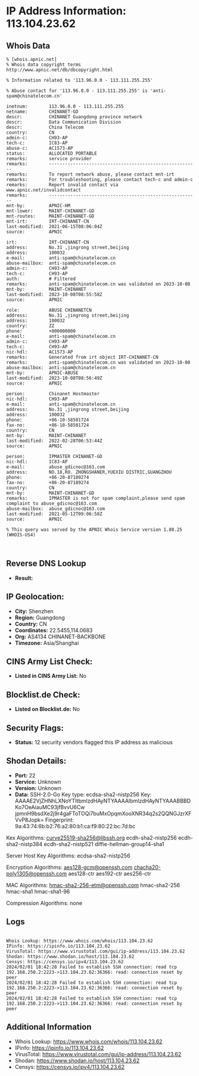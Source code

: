 # IP Address Information: 113.104.23.62

## Whois Data
```
% [whois.apnic.net]
% Whois data copyright terms    http://www.apnic.net/db/dbcopyright.html

% Information related to '113.96.0.0 - 113.111.255.255'

% Abuse contact for '113.96.0.0 - 113.111.255.255' is 'anti-spam@chinatelecom.cn'

inetnum:        113.96.0.0 - 113.111.255.255
netname:        CHINANET-GD
descr:          CHINANET Guangdong province network
descr:          Data Communication Division
descr:          China Telecom
country:        CN
admin-c:        CH93-AP
tech-c:         IC83-AP
abuse-c:        AC1573-AP
status:         ALLOCATED PORTABLE
remarks:        service provider
remarks:        --------------------------------------------------------
remarks:        To report network abuse, please contact mnt-irt
remarks:        For troubleshooting, please contact tech-c and admin-c
remarks:        Report invalid contact via www.apnic.net/invalidcontact
remarks:        --------------------------------------------------------
mnt-by:         APNIC-HM
mnt-lower:      MAINT-CHINANET-GD
mnt-routes:     MAINT-CHINANET-GD
mnt-irt:        IRT-CHINANET-CN
last-modified:  2021-06-15T08:06:04Z
source:         APNIC

irt:            IRT-CHINANET-CN
address:        No.31 ,jingrong street,beijing
address:        100032
e-mail:         anti-spam@chinatelecom.cn
abuse-mailbox:  anti-spam@chinatelecom.cn
admin-c:        CH93-AP
tech-c:         CH93-AP
auth:           # Filtered
remarks:        anti-spam@chinatelecom.cn was validated on 2023-10-08
mnt-by:         MAINT-CHINANET
last-modified:  2023-10-08T08:55:58Z
source:         APNIC

role:           ABUSE CHINANETCN
address:        No.31 ,jingrong street,beijing
address:        100032
country:        ZZ
phone:          +000000000
e-mail:         anti-spam@chinatelecom.cn
admin-c:        CH93-AP
tech-c:         CH93-AP
nic-hdl:        AC1573-AP
remarks:        Generated from irt object IRT-CHINANET-CN
remarks:        anti-spam@chinatelecom.cn was validated on 2023-10-08
abuse-mailbox:  anti-spam@chinatelecom.cn
mnt-by:         APNIC-ABUSE
last-modified:  2023-10-08T08:56:49Z
source:         APNIC

person:         Chinanet Hostmaster
nic-hdl:        CH93-AP
e-mail:         anti-spam@chinatelecom.cn
address:        No.31 ,jingrong street,beijing
address:        100032
phone:          +86-10-58501724
fax-no:         +86-10-58501724
country:        CN
mnt-by:         MAINT-CHINANET
last-modified:  2022-02-28T06:53:44Z
source:         APNIC

person:         IPMASTER CHINANET-GD
nic-hdl:        IC83-AP
e-mail:         abuse_gdicnoc@163.com
address:        NO.18,RO. ZHONGSHANER,YUEXIU DISTRIC,GUANGZHOU
phone:          +86-20-87189274
fax-no:         +86-20-87189274
country:        CN
mnt-by:         MAINT-CHINANET-GD
remarks:        IPMASTER is not for spam complaint,please send spam complaint to abuse_gdicnoc@163.com
abuse-mailbox:  abuse_gdicnoc@163.com
last-modified:  2021-05-12T09:06:58Z
source:         APNIC

% This query was served by the APNIC Whois Service version 1.88.25 (WHOIS-US4)



```
## Reverse DNS Lookup
- **Result:** 

## IP Geolocation:
- **City:** Shenzhen
- **Region:** Guangdong
- **Country:** CN
- **Coordinates:** 22.5455,114.0683
- **Org:** AS4134 CHINANET-BACKBONE
- **Timezone:** Asia/Shanghai

## CINS Army List Check:
- **Listed in CINS Army List:** 
No

## Blocklist.de Check:
- **Listed on Blocklist.de:** 
No

## Security Flags:
- **Status:** 12 security vendors flagged this IP address as malicious

## Shodan Details:
- **Port:** 22
- **Service:** Unknown
- **Version:** Unknown
- **Data:** SSH-2.0-Go
Key type: ecdsa-sha2-nistp256
Key: AAAAE2VjZHNhLXNoYTItbmlzdHAyNTYAAAAIbmlzdHAyNTYAAABBBDKo7OeAiauMC93jfBvvU6Cw
jpmnH9bsdXe2j9r4gaFToTOQi7buMxOpqmXooXNR34q2s2QQNGJzrXFVvP8Jopk=
Fingerprint: 9a:43:74:6b:b2:76:a2:80:b1:ca:f9:80:22:bc:7d:bc

Kex Algorithms:
	curve25519-sha256@libssh.org
	ecdh-sha2-nistp256
	ecdh-sha2-nistp384
	ecdh-sha2-nistp521
	diffie-hellman-group14-sha1

Server Host Key Algorithms:
	ecdsa-sha2-nistp256

Encryption Algorithms:
	aes128-gcm@openssh.com
	chacha20-poly1305@openssh.com
	aes128-ctr
	aes192-ctr
	aes256-ctr

MAC Algorithms:
	hmac-sha2-256-etm@openssh.com
	hmac-sha2-256
	hmac-sha1
	hmac-sha1-96

Compression Algorithms:
	none


## Logs
```

Whois Lookup: https://www.whois.com/whois/113.104.23.62
IPinfo: https://ipinfo.io/113.104.23.62
VirusTotal: https://www.virustotal.com/gui/ip-address/113.104.23.62
Shodan: https://www.shodan.io/host/113.104.23.62
Censys: https://censys.io/ipv4/113.104.23.62
2024/02/01 18:42:28 Failed to establish SSH connection: read tcp 192.168.250.2:2223->113.104.23.62:36366: read: connection reset by peer
2024/02/01 18:42:28 Failed to establish SSH connection: read tcp 192.168.250.2:2223->113.104.23.62:36366: read: connection reset by peer
2024/02/01 18:42:28 Failed to establish SSH connection: read tcp 192.168.250.2:2223->113.104.23.62:36366: read: connection reset by peer

```
## Additional Information
- Whois Lookup: https://www.whois.com/whois/113.104.23.62
- IPinfo: https://ipinfo.io/113.104.23.62
- VirusTotal: https://www.virustotal.com/gui/ip-address/113.104.23.62
- Shodan: https://www.shodan.io/host/113.104.23.62
- Censys: https://censys.io/ipv4/113.104.23.62

